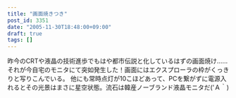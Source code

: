 ```yaml
---
title: "画面焼きつき"
post_id: 3351
date: "2005-11-30T18:48:00+09:00"
draft: true
tags: []
---
```



昨今のCRTや液晶の技術進歩でもはや都市伝説と化しているはずの画面焼け……それが今自宅のモニタにて突如発生した！画面にはエクスプローラの枠がくっきりと写りこんでいる。 他にも常時点灯が10こほどあって、PCを繋がずに電源入れるとその光景はまさに星空状態。流石は韓産ノーブランド液晶モニタだ('Ａ｀)
